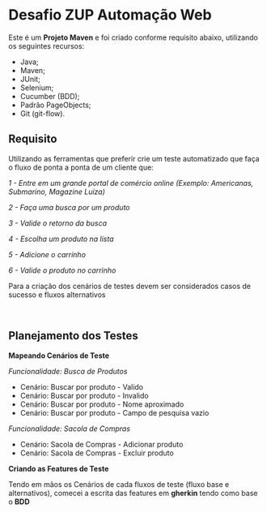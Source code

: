 
<h1>Desafio ZUP Automa&ccedil;&atilde;o Web</h1>

<p>Este &eacute; um&nbsp;<strong>Projeto Maven</strong>&nbsp;e foi criado conforme requisito abaixo, utilizando os seguintes recursos:</p>

<ul>
	<li>Java;</li>
	<li>Maven;</li>
	<li>JUnit;</li>
	<li>Selenium;</li>
	<li>Cucumber (BDD);</li>
	<li>Padr&atilde;o PageObjects;</li>
	<li>Git (git-flow).</li>
</ul>

<h2>Requisito</h2>

<p>Utilizando as ferramentas que preferir crie um teste automatizado que fa&ccedil;a o fluxo de ponta a ponta de um cliente que:</p>

<p><em>1 - Entre em um grande portal de com&eacute;rcio online</em>&nbsp;<em>(Exemplo: Americanas, Submarino, Magazine Luiza)</em></p>

<p><em>2 - Fa&ccedil;a uma busca por um produto</em></p>

<p><em>3 - Valide o retorno da busca</em></p>

<p><em>4 - Escolha um produto na lista</em></p>

<p><em>5 - Adicione o carrinho</em></p>

<p><em>6 - Valide o produto no carrinho</em></p>

<p>Para a cria&ccedil;&atilde;o dos cen&aacute;rios de testes devem ser considerados casos de sucesso e fluxos alternativos</p>

<p>&nbsp;</p>

<h2>Planejamento dos Testes</h2>

<p><strong>Mapeando Cen&aacute;rios de Teste</strong></p>

<p><em>Funcionalidade: Busca de Produtos</em></p>

<ul>
	<li>Cen&aacute;rio: Buscar por produto - Valido</li>
	<li>Cen&aacute;rio: Buscar por produto - Invalido</li>
	<li>Cen&aacute;rio: Buscar por produto - Nome aproximado</li>
	<li>Cen&aacute;rio: Buscar por produto - Campo de pesquisa vazio</li>
</ul>

<p><em>Funcionalidade: Sacola de Compras</em></p>

<ul>
	<li>Cen&aacute;rio: Sacola de Compras - Adicionar produto</li>
	<li>Cen&aacute;rio: Sacola de Compras - Excluir produto</li>
</ul>

<p><strong>Criando as Features de Teste</strong></p>

<p>Tendo em m&atilde;os os Cen&aacute;rios de cada fluxos de teste (fluxo base e alternativos), comecei a escrita das features em&nbsp;<strong>gherkin</strong>&nbsp;tendo como base o&nbsp;<strong>BDD</strong></p>
